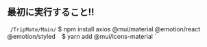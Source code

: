 ## 最初に実行すること!!
`  /TripMate/Main/
`  $ npm install  axios @mui/material @emotion/react @emotion/styled  `
`  $ yarn add @mui/icons-material  `